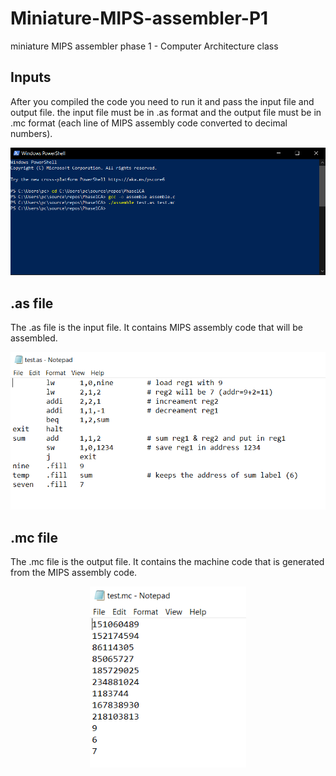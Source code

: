 # Miniature-MIPS-assembler-P1
 miniature MIPS assembler phase 1 - Computer Architecture class

## Inputs
After you compiled the code you need to run it and pass the input file and output file. the input file must be in .as format and the output file must be in .mc format (each line of MIPS assembly code converted to decimal numbers).

<p align="center">
    <img src=".\screenshot\1 inputs.PNG" width="800" >
</p>

## .as file 
The .as file is the input file. It contains MIPS assembly code that will be assembled.

<p align="center">
    <img src=".\screenshot\2 input file.PNG" width="550" >
</p>

## .mc file
The .mc file is the output file. It contains the machine code that is generated from the MIPS assembly code.

<p align="center">
    <img src=".\screenshot\3 output file.PNG" width="250" >
</p>

